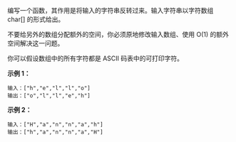 编写一个函数，其作用是将输入的字符串反转过来。输入字符串以字符数组 char[] 的形式给出。

不要给另外的数组分配额外的空间，你必须原地修改输入数组、使用 O(1) 的额外空间解决这一问题。

你可以假设数组中的所有字符都是 ASCII 码表中的可打印字符。

**示例 1：**
```
输入：["h","e","l","l","o"]
输出：["o","l","l","e","h"]
```
**示例 2：**
```
输入：["H","a","n","n","a","h"]
输出：["h","a","n","n","a","H"]
```